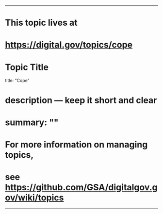 
---
# This topic lives at
# https://digital.gov/topics/cope

# Topic Title
title: "Cope"

# description — keep it short and clear
# summary: ""


# For more information on managing topics,
# see https://github.com/GSA/digitalgov.gov/wiki/topics
---